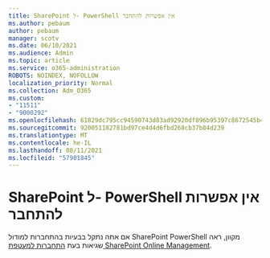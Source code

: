 ```yaml
---
title: SharePoint ל- PowerShell אין אפשרות להתחבר
ms.author: pebaum
author: pebaum
manager: scotv
ms.date: 06/10/2021
ms.audience: Admin
ms.topic: article
ms.service: o365-administration
ROBOTS: NOINDEX, NOFOLLOW
localization_priority: Normal
ms.collection: Adm_O365
ms.custom:
- "11511"
- "9000292"
ms.openlocfilehash: 61829dc795cc94590743d83ad92920df896b95397c8672545b4894cd1d098e90
ms.sourcegitcommit: 920051182781bd97ce4d4d6fbd268cb37b84d239
ms.translationtype: MT
ms.contentlocale: he-IL
ms.lasthandoff: 08/11/2021
ms.locfileid: "57901845"
---
```

# <a name="sharepoint-powershell-unable-to-connect"></a>SharePoint ל- PowerShell אין אפשרות להתחבר

אם אתה נתקל בבעיות בהתחברות למודול SharePoint PowerShell מקוון, ראה שגיאות בעת [התחברות למעטפת SharePoint Online Management](https://docs.microsoft.com/sharepoint/troubleshoot/administration/errors-connecting-to-management-shell).